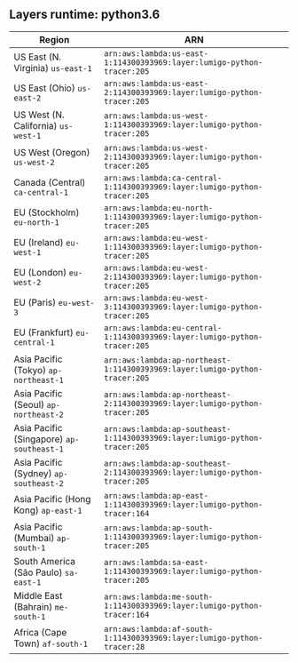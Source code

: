 Layers runtime: python3.6
----
| Region | ARN |
| --- | --- |
|US East (N. Virginia)  `us-east-1`|`arn:aws:lambda:us-east-1:114300393969:layer:lumigo-python-tracer:205`|
|US East (Ohio)  `us-east-2`|`arn:aws:lambda:us-east-2:114300393969:layer:lumigo-python-tracer:205`|
|US West (N. California)  `us-west-1`|`arn:aws:lambda:us-west-1:114300393969:layer:lumigo-python-tracer:205`|
|US West (Oregon)  `us-west-2`|`arn:aws:lambda:us-west-2:114300393969:layer:lumigo-python-tracer:205`|
|Canada (Central)  `ca-central-1`|`arn:aws:lambda:ca-central-1:114300393969:layer:lumigo-python-tracer:205`|
|EU (Stockholm)  `eu-north-1`|`arn:aws:lambda:eu-north-1:114300393969:layer:lumigo-python-tracer:205`|
|EU (Ireland)  `eu-west-1`|`arn:aws:lambda:eu-west-1:114300393969:layer:lumigo-python-tracer:205`|
|EU (London)  `eu-west-2`|`arn:aws:lambda:eu-west-2:114300393969:layer:lumigo-python-tracer:205`|
|EU (Paris)  `eu-west-3`|`arn:aws:lambda:eu-west-3:114300393969:layer:lumigo-python-tracer:205`|
|EU (Frankfurt)  `eu-central-1`|`arn:aws:lambda:eu-central-1:114300393969:layer:lumigo-python-tracer:205`|
|Asia Pacific (Tokyo)  `ap-northeast-1`|`arn:aws:lambda:ap-northeast-1:114300393969:layer:lumigo-python-tracer:205`|
|Asia Pacific (Seoul)  `ap-northeast-2`|`arn:aws:lambda:ap-northeast-2:114300393969:layer:lumigo-python-tracer:205`|
|Asia Pacific (Singapore)  `ap-southeast-1`|`arn:aws:lambda:ap-southeast-1:114300393969:layer:lumigo-python-tracer:205`|
|Asia Pacific (Sydney)  `ap-southeast-2`|`arn:aws:lambda:ap-southeast-2:114300393969:layer:lumigo-python-tracer:205`|
|Asia Pacific (Hong Kong)  `ap-east-1`|`arn:aws:lambda:ap-east-1:114300393969:layer:lumigo-python-tracer:164`|
|Asia Pacific (Mumbai)  `ap-south-1`|`arn:aws:lambda:ap-south-1:114300393969:layer:lumigo-python-tracer:205`|
|South America (São Paulo)  `sa-east-1`|`arn:aws:lambda:sa-east-1:114300393969:layer:lumigo-python-tracer:205`|
|Middle East (Bahrain)  `me-south-1`|`arn:aws:lambda:me-south-1:114300393969:layer:lumigo-python-tracer:164`|
|Africa (Cape Town)  `af-south-1`|`arn:aws:lambda:af-south-1:114300393969:layer:lumigo-python-tracer:28`|
